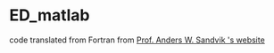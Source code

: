 # ED_matlab
code translated from Fortran from [Prof. Anders W. Sandvik 's website](http://physics.bu.edu/~py502/lectures6/examples/index.html)
